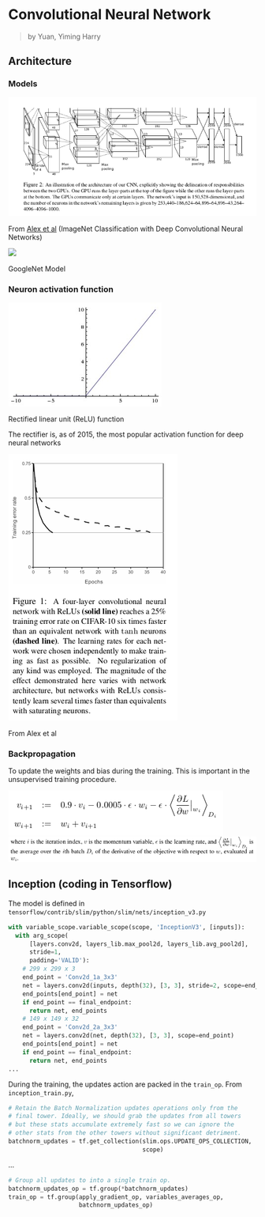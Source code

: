 # Convolutional Neural Network
> by Yuan, Yiming Harry


## Architecture

### Models
![](figures/AlexNetArch.png)

From [Alex et al](https://papers.nips.cc/paper/4824-imagenet-classification-with-deep-convolutional-neural-networks.pdf) (ImageNet Classification with Deep Convolutional Neural Networks)

![](figures/GoogleNet.gif)

GoogleNet Model

### Neuron activation function
![](figures/relu.jpeg)

Rectified linear unit (ReLU) function

The rectifier is, as of 2015, the most popular activation function for deep neural networks

![](figures/relu_vs_tanh.png)

From Alex et al

### Backpropagation
To update the weights and bias during the training. This is important in the unsupervised training procedure.

![](figures/backprop1.png)
![](figures/backprop2.png)

## Inception (coding in Tensorflow)

The model is defined in `tensorflow/contrib/slim/python/slim/nets/inception_v3.py`
```python
with variable_scope.variable_scope(scope, 'InceptionV3', [inputs]):
  with arg_scope(
      [layers.conv2d, layers_lib.max_pool2d, layers_lib.avg_pool2d],
      stride=1,
      padding='VALID'):
    # 299 x 299 x 3
    end_point = 'Conv2d_1a_3x3'
    net = layers.conv2d(inputs, depth(32), [3, 3], stride=2, scope=end_point)
    end_points[end_point] = net
    if end_point == final_endpoint:
      return net, end_points
    # 149 x 149 x 32
    end_point = 'Conv2d_2a_3x3'
    net = layers.conv2d(net, depth(32), [3, 3], scope=end_point)
    end_points[end_point] = net
    if end_point == final_endpoint:
      return net, end_points
...
```

During the training, the updates action are packed in the `train_op`. From `inception_train.py`,
```python
# Retain the Batch Normalization updates operations only from the
# final tower. Ideally, we should grab the updates from all towers
# but these stats accumulate extremely fast so we can ignore the
# other stats from the other towers without significant detriment.
batchnorm_updates = tf.get_collection(slim.ops.UPDATE_OPS_COLLECTION,
                                      scope)
```
...
```python
# Group all updates to into a single train op.
batchnorm_updates_op = tf.group(*batchnorm_updates)
train_op = tf.group(apply_gradient_op, variables_averages_op,
                    batchnorm_updates_op)
```
